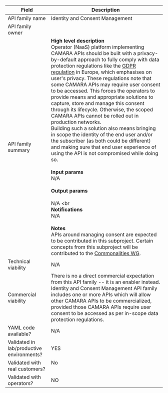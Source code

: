 | **Field** | Description | 
| ---- | ----- |
| API family name | Identity and Consent Management |
| API family owner|   |
| API family summary | **High level description**<br>Operator (NaaS) platform implementing CAMARA APIs should be built with a privacy-by-default approach to fully comply with data protection regulations like the [GDPR regulation](https://gdpr-info.eu) in Europe, which emphasises on user's privacy. These regulations note that some CAMARA APIs may require user consent to be accessed. This forces the operators to provide means and appropriate solutions to capture, store and manage this consent through its lifecycle. Otherwise, the scoped CAMARA APIs cannot be rolled out in production networks. <br>Building such a solution also means bringing in scope the identity of the end user and/or the subscriber (as both could be different) and making sure that end user experience of using the API is not compromised while doing so.<br><br>**Input params**<br> N/A <br><br>**Output params**<br><br> N/A <br<br>**Notifications** <br> N/A <br><br>**Notes**<br>APIs around managing consent are expected to be contributed in this subproject. Certain concepts from this subproject will be contributed to the [Commonalities WG](https://github.com/camaraproject/WorkingGroups/tree/main/Commonalities). |
| Technical viability | N/A | 
| Commercial viability | There is no a direct commercial expectation from this API family -- it is an enabler instead. Identity and Consent Management API family includes one or more APIs which will allow other CAMARA APIs to be commercialized, provided those CAMARA APIs require user consent to be accessed as per in-scope data protection regulations.|
| YAML code available? | N/A <br>|
| Validated in lab/productive environments? | YES <br>|
| Validated with real customers? | No <br><br> |
| Validated with operators? | NO  </em> |
